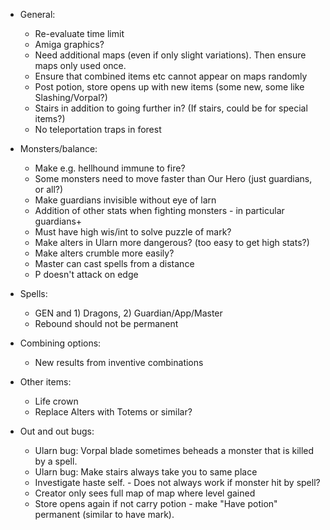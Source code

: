 - General:
    - Re-evaluate time limit
    - Amiga graphics?
    - Need additional maps (even if only slight variations). Then ensure maps only used once.
    - Ensure that combined items etc cannot appear on maps randomly 
    - Post potion, store opens up with new items (some new, some like Slashing/Vorpal?)
    - Stairs in addition to going further in? (If stairs, could be for special items?)
    - No teleportation traps in forest

- Monsters/balance:
    - Make e.g. hellhound immune to fire? 
    - Some monsters need to move faster than Our Hero (just guardians, or all?)
    - Make guardians invisible without eye of larn
    - Addition of other stats when fighting monsters - in particular guardians+
    - Must have high wis/int to solve puzzle of mark?
    - Make alters in Ularn more dangerous? (too easy to get high stats?)
    - Make alters crumble more easily?
    - Master can cast spells from a distance
    - P doesn't attack on edge
              
- Spells:
    - GEN and 1) Dragons, 2) Guardian/App/Master
    - Rebound should not be permanent


- Combining options:
    - New results from inventive combinations

- Other items:
    - Life crown
    - Replace Alters with Totems or similar? 

- Out and out bugs:
    - Ularn bug: Vorpal blade sometimes beheads a monster that is killed by a spell.
    - Ularn bug: Make stairs always take you to same place
    - Investigate haste self. - Does not always work if monster hit by spell?
    - Creator only sees full map of map where level gained
    - Store opens again if not carry potion - make "Have potion" permanent (similar to have mark).
